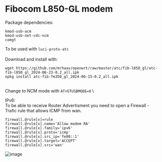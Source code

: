 # Fibocom L850-GL modem

Package dependencies:
```
kmod-usb-acm
kmod-usb-net-cdc-ncm
comgt
```
To be used with `luci-proto-atc`\
\
Download and install with:

```
wget https://github.com/mrhaav/openwrt/raw/master/atc/fib-l850_gl/atc-fib-l850_gl_2024-06-23-0.2_all.ipk
opkg install atc-fib-fm350_gl_2024-06-15-0.2_all.ipk
```
\
Change to NCM mode with `AT+GTUSBMODE=0`
\

IPv6:\
To be able to receive Router Advertisment you need to open a Firewall - Trafic rule that allows ICMP from wan.
```
firewall.@rule[x]=rule
firewall.@rule[x].name='Allow modem RA'
firewall.@rule[x].family='ipv6'
firewall.@rule[x].proto='icmp'
firewall.@rule[x].src_ip='fe80::1'
firewall.@rule[x].target='ACCEPT'
firewall.@rule[x].src='wan'
```
![image](https://github.com/mrhaav/openwrt/assets/62175065/1f65d67c-15fa-40f6-b693-44752998327d)

